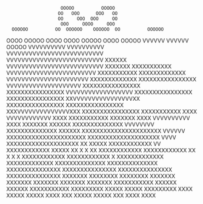                         OOOOO          OOOOO
                       OO   OOO      OOO   OO
                       OO     OOO  OOO     OO
                        OOO     OOOO     OOO
      OOOOOO          OO  OOOOOO    OOOOOO  OO          OOOOOO
   OOOO    OOOOO   OOOO                      OOOO   OOOOO    OOOO
               OOOOO     VVVVVV      VVVVVV     OOOOO
                       VVVVVVVVVV  VVVVVVVVVV
                     VVVVVVVVVVVVVVVVVVVVVVVVVV
                     VVVVVVVVVVVVVVVVVVVVVVVVVV
        XXXXXX       VVVVVVVVVVVVVVVVVVVVVVVVVV      XXXXXXX
     XXXXXXXXXXX      VVVVVVVVVVVVVVVVVVVVVVVV      XXXXXXXXXXX
    XXXXXXXXXXXXX      VVVVVVVVVVVVVVVVVVVVVV      XXXXXXXXXXXXX
   XXXXXXXXXXXXXXXX     VVVVVVVVVVVVVVVVVVVV     XXXXXXXXXXXXXXXX
   XXXXXXXXXXXXXXXX      VVVVVVVVVVVVVVVVVV      XXXXXXXXXXXXXXXX
   XXXXXXXXXXXXXXXX     XXVVVVVVVVVVVVVVVVXX     XXXXXXXXXXXXXXXX
    XXXXXXXXXXXXXXXX    XXXVVVVVVVVVVVVVVXXX    XXXXXXXXXXXXXXXX
       XXXXXXXXXXX     XXXX VVVVVVVVVVVV XXXX     XXXXXXXXXXX
           XXXXXXX    XXXX   VVVVVVVVVV   XXXX    XXXXXXX
    XXXXXX  XXXXXXXXXXXXXX    VVVVVVVV    XXXXXXXXXXXXXX  XXXXXX
  XXXXXXXXXXXXXXXXXXXXXX       VVVVVV       XXXXXXXXXXXXXXXXXXXXXX
 XXXXXXXXXXXXXXXXXXXX           VVVV           XXXXXXXXXXXXXXXXXXXX
XX XXXXX XXXXXXXXXXXX            VV            XXXXXXXXXXXX XXXXX XX
X  X XX  XXXXXXXXXXXX                          XXXXXXXXXXXX  XX X  X
     X  XXXXXXXXXXXX                            XXXXXXXXXXXX  X
       XXXXXXXXXXXXX                            XXXXXXXXXXXXX
       XXXXXXXXXXXXXX                          XXXXXXXXXXXXXX
       XXXXXXXXXXXXXXX                        XXXXXXXXXXXXXXX
        XXXXXXXXXXXXXXX                      XXXXXXXXXXXXXXX
       XXXXXXX  XXXXXXXX                    XXXXXXXX  XXXXXXX
      XXXXXXX     XXXXXXX                  XXXXXXX     XXXXXXX
 XXXXXXXXXXX        XXXXXX                XXXXXX        XXXXXXXXXXX
 XXXXXXXXX           XXXXX                XXXXX           XXXXXXXXX
 XXXX                 XXXXX              XXXXX                 XXXX
  XXX                  XXXXX            XXXXX                  XXX
                        XXXX            XXXX
                                                
